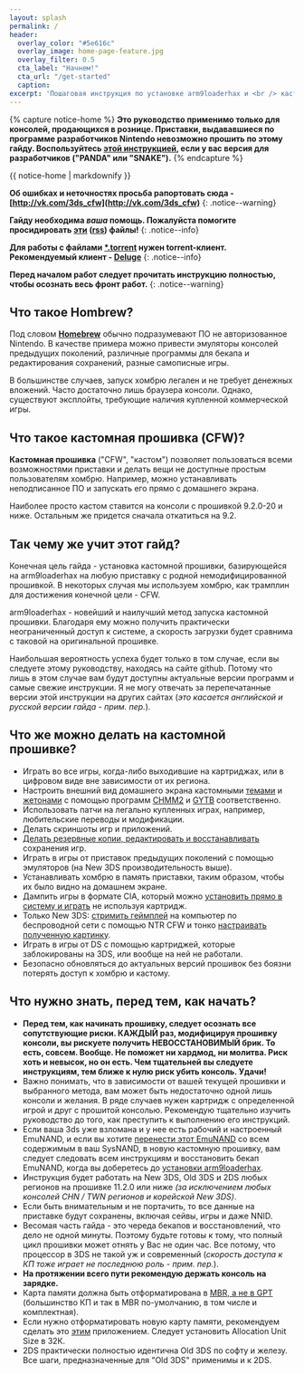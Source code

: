 ```yaml
---
layout: splash
permalink: /
header:
  overlay_color: "#5e616c"
  overlay_image: home-page-feature.jpg
  overlay_filter: 0.5
  cta_label: "Начнем!"
  cta_url: "/get-started"
  caption:
excerpt: 'Пошаговая инструкция по установке arm9loaderhax и <br /> кастомной прошивки для 3DS от А до Я.<br /><br />**Актуализировал к версии гайда от Plailect 3.12.2016**'
---
```


{% capture notice-home %}
**Это руководство применимо только для консолей, продающихся в рознице. Приставки, выдававшиеся по программе разработчиков Nintendo невозможно прошить по этому гайду. 
Воспользуйтесь [этой инструкцией](https://dev.3ds.guide), если у вас версия для разработчиков ("PANDA" или "SNAKE").**
{% endcapture %}

<div class="notice--danger">{{ notice-home | markdownify }}</div>

**Об ошибках и неточностях просьба рапортовать сюда - [http://vk.com/3ds_cfw](http://vk.com/3ds_cfw)**
{: .notice--warning}

**Гайду необходима *ваша* помощь. Пожалуйста помогите просидировать [эти](https://github.com/Plailect/Guide/archive/master.zip) ([rss](https://plailect.github.io/Guide/rss.xml)) файлы!**
{: .notice--info}

**Для работы с файлами [*.torrent](https://ru.wikipedia.org/wiki/.torrent) нужен torrent-клиент. Рекомендуемый клиент - [Deluge](http://dev.deluge-torrent.org/wiki/Download)**
{: .notice--info}

**Перед началом работ следует прочитать инструкцию полностью, чтобы осознать весь фронт работ.**
{: .notice--warning}

## Что такое Hombrew? 

Под словом [**Homebrew**](https://en.wikipedia.org/wiki/List_of_Homebrew_video_games) обычно подразумевают ПО не авторизованное Nintendo. В качестве примера можно привести эмуляторы консолей предыдущих поколений, различные программы для бекапа и редактирования сохранений, разные самописные игры.

В большинстве случаев, запуск хомбрю легален и не требует денежных вложений. Часто достаточно лишь браузера консоли. Однако, существуют эксплойты, требующие наличия купленной коммерческой игры. 

## Что такое кастомная прошивка (CFW)?

**Кастомная прошивка** ("CFW", "кастом") позволяет пользоваться всеми возможностями приставки и делать вещи не доступные простым пользователям хомбрю. Например, можно устанавливать неподписанное ПО и запускать его прямо с домашнего экрана. 

Наиболее просто кастом ставится на консоли с прошивкой 9.2.0-20 и ниже. Остальным же придется сначала откатиться на 9.2.

## Так чему же учит этот гайд?

Конечная цель гайда - установка кастомной прошивки, базирующейся на arm9loaderhax на любую приставку с родной немодифицированной прошивкой. В некоторых случая мы используем хомбрю, как трамплин для достижения конечной цели - CFW. 

arm9loaderhax - новейший и наилучший метод запуска кастомной прошивки. Благодаря ему можно получить практически неограниченный доступ к системе, а скорость загрузки будет сравнима с таковой на оригинальной прошивке.

Наибольшая вероятность успеха будет только в том случае, если вы следуете этому руководству, находясь на сайте github. Потому что лишь в этом случае вам будут доступны актуальные версии программ и самые свежие инструкции. Я не могу отвечать за перепечатанные версии этой инструкции на других сайтах (*это касается английской и русской версии гайда - прим. пер.*).

## Что же можно делать на кастомной прошивке?

+ Играть во все игры, когда-либо выходившие на картриджах, или в цифровом виде вне зависимости от их региона.
+ Настроить внешний вид домашнего экрана кастомными [темами](themes) и [жетонами](badges) с помощью программ [СHMM2](http://rinnegatamante.it/site/3ds_hbs.php) и [GYTB](https://github.com/MrCheeze/GYTB) соответственно. 
+ Использовать патчи на легально купленных играх, например, любительские переводы и модификации. 
+ Делать скриншоты игр и приложений.
+ [Делать резервные копии, редактировать и восстанавливать](https://gbatemp.net/threads/release-jks-savemanager-Homebrew-cia-save-manager.413143/) сохранения игр. 
+ Играть в игры от приставок предыдущих поколений с помощью эмуляторов (на New 3DS производительность выше).
+ Устанавливать хомбрю в память приставки, таким образом, чтобы их было видно на домашнем экране.
+ Дампить игры в формате CIA, который можно [установить прямо в систему и играть](https://vk.com/3ds_cfw?w=wall-125012133_147%2Fall) не используя картридж. 
+ Только New 3DS: [стримить геймплей](https://vk.com/3ds_cfw?w=wall-125012133_102%2Fall) на компьютер по беспроводной сети с помощью NTR CFW и тонко [настраивать полученную картинку](https://vk.com/3ds_cfw?w=wall-125012133_111%2Fall).
+ Играть в игры от DS с помощью картриджей, которые заблокированы на 3DS, или вообще на ней не работали.
+ Безопасно обновляться до актуальных версий прошивок без боязни потерять доступ к хомбрю и кастому. 

## Что нужно знать, перед тем, как начать?

+ **Перед тем, как начинать прошивку, следует осознать все сопутствующие риски. КАЖДЫЙ раз, модифицируя прошивку консоли, вы рискуете получить НЕВОССТАНОВИМЫЙ брик. То есть, совсем. Вообще. Не поможет ни хардмод, ни молитва. Риск хоть и невысок, но он есть. Чем тщательней вы следуете инструкциям, тем ближе к нулю риск убить консоль. Удачи!**
+ Важно понимать, что в зависимости от вашей текущей прошивки и выбранного метода, вам может быть недостаточно одной лишь консоли и желания. В ряде случаев нужен картридж с определенной игрой и друг с прошитой консолью. Рекомендую тщательно изучить руководство до того, как преступить к выполнению его инструкций. 
+ Если ваша 3ds уже взломана и у нее есть рабочий и настроенный EmuNAND, и если вы хотите [перенести этот EmuNAND](move-emunand) со всем содержимым в ваш SysNAND, в новую кастомную прошивку, вам следует следовать всем инструкциям и восстановить бекап EmuNAND, когда вы доберетесь до [установки arm9loaderhax](installing-arm9loaderhax).
+ Инструкция будет работать на New 3DS, Old 3DS и 2DS любых регионов на прошивке 11.2.0 или ниже *(за исключением любых консолей CHN / TWN регионов и корейской New 3DS)*.
+ Если быть внимательным и не портачить, то все данные на приставке будут сохранены, включая сейвы, игры и даже NNID.
+ Весомая часть гайда - это череда бекапов и восстановлений, что дело не одной минуты. Поэтому будьте готовы к тому, что полный цикл прошивки может отнять у Вас не один час. Все потому, что процессор в 3DS не такой уж и современный (*скорость доступа к КП тоже играет не последнюю роль - прим. пер.*).
+ **На протяжении всего пути рекомендую держать консоль на зарядке.**
+ Карта памяти должна быть отформатирована в [MBR, а не в GPT](http://www.howtogeek.com/245610/) (большинство КП и так в MBR по-умолчанию, в том числе и комплектная).
+ Если нужно отформатировать новую карту памяти, рекомендуем сделать это [этим](http://www.ridgecrop.demon.co.uk/index.htm?guiformat.htm) приложением. Следует установить Allocation Unit Size в 32К.
+ 2DS практически полностью идентична Old 3DS по софту и железу. Все шаги, предназначенные для "Old 3DS" применимы и к 2DS.